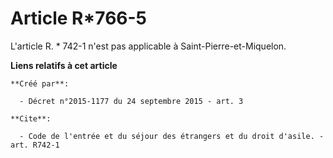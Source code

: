 # Article R*766-5

L'article R. * 742-1 n'est pas applicable à Saint-Pierre-et-Miquelon.

**Liens relatifs à cet article**

	**Créé par**:

	  - Décret n°2015-1177 du 24 septembre 2015 - art. 3

	**Cite**:

	  - Code de l'entrée et du séjour des étrangers et du droit d'asile. - art. R742-1
